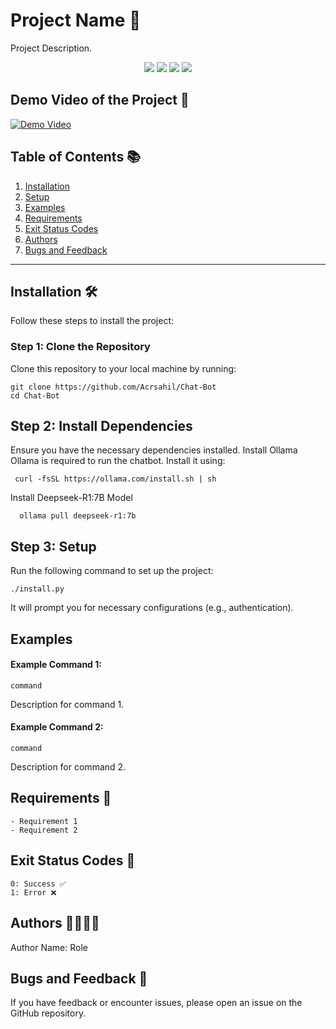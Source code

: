 # Project Name 🚀

Project Description.

<p align="center">
  <a href="https://github.com/Acrsahil/Chat-Bot/graphs/contributors"><img src="https://img.shields.io/github/contributors/Acrsahil/Chat-Bot?style=for-the-badge" /></a>
  <a href="https://github.com/Acrsahil/Chat-Bot/stargazers"><img src="https://img.shields.io/github/stars/Acrsahil/Chat-Bot?style=for-the-badge" /></a>
  <a href="https://github.com/Acrsahil/Chat-Bot/forks"><img src="https://img.shields.io/github/stars/Acrsahil/Chat-Bot?style=for-the-badge" /></a>
  <a href="https://github.com/Acrsahil/Chat-Bot/blob/main/LICENSE"><img src="https://img.shields.io/github/license/Acrsahil/Chat-Bot?style=for-the-badge&color=purple" /></a>
</p>


## Demo Video of the Project 🎥

[![Demo Video](https://github.com/Acrsahil/Chat-Bot/blob/main/demopj-ezgif.com-video-to-gif-converter(1).gif)](https://www.youtube.com/watch?v=2UxtNERVafM)




## Table of Contents 📚

1. [Installation](#installation-%EF%B8%8F)
2. [Setup](#setup)
3. [Examples](#examples)
4. [Requirements](#requirements-)
5. [Exit Status Codes](#exit-status-codes-)
6. [Authors](#authors-)
7. [Bugs and Feedback](#bugs-and-feedback-)

---

## Installation 🛠

Follow these steps to install the project:

### Step 1: Clone the Repository

Clone this repository to your local machine by running:

    git clone https://github.com/Acrsahil/Chat-Bot
    cd Chat-Bot

## Step 2: Install Dependencies

Ensure you have the necessary dependencies installed.
Install Ollama
Ollama is required to run the chatbot. Install it using:

     curl -fsSL https://ollama.com/install.sh | sh
Install Deepseek-R1:7B Model
      
      ollama pull deepseek-r1:7b

## Step 3: Setup

Run the following command to set up the project:

    ./install.py

It will prompt you for necessary configurations (e.g., authentication).

## Examples

#### Example Command 1:

    command

Description for command 1.

#### Example Command 2:

    command

Description for command 2.

## Requirements 📌

    - Requirement 1
    - Requirement 2

## Exit Status Codes 🚦

    0: Success ✅
    1: Error ❌

## Authors 👨‍💻👩‍💻

Author Name: Role

## Bugs and Feedback 🐞

If you have feedback or encounter issues, please open an issue on the GitHub repository.
